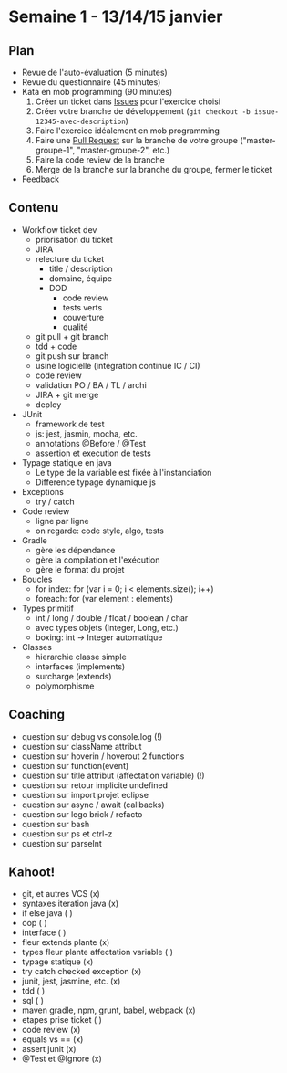 # Semaine 1 - 13/14/15 janvier

## Plan

- Revue de l'auto-évaluation (5 minutes)
- Revue du questionnaire (45 minutes)
- Kata en mob programming (90 minutes)
    1. Créer un ticket dans [Issues](https://github.com/simplonco/renault-digital-2020/issues) pour l'exercice choisi
    2. Créer votre branche de développement (`git checkout -b issue-12345-avec-description`)
    3. Faire l'exercice idéalement en mob programming
    4. Faire une [Pull Request](https://github.com/simplonco/renault-digital-2020/pulls) sur la branche de votre groupe ("master-groupe-1", "master-groupe-2", etc.)
    5. Faire la code review de la branche
    6. Merge de la branche sur la branche du groupe, fermer le ticket
- Feedback

## Contenu

- Workflow ticket dev
    - priorisation du ticket
    - JIRA
    - relecture du ticket
        - title / description
        - domaine, équipe
        - DOD
            - code review
            - tests verts
            - couverture
            - qualité
    - git pull + git branch
    - tdd + code
    - git push sur branch
    - usine logicielle (intégration continue IC / CI)
    - code review
    - validation PO / BA / TL / archi
    - JIRA + git merge
    - deploy
- JUnit
    - framework de test
    - js: jest, jasmin, mocha, etc.
    - annotations @Before / @Test
    - assertion et execution de tests
- Typage statique en java
    - Le type de la variable est fixée à l'instanciation
    - Difference typage dynamique js
- Exceptions
    - try / catch
- Code review
    - ligne par ligne
    - on regarde: code style, algo, tests
- Gradle
    - gère les dépendance
    - gère la compilation et l'exécution
    - gère le format du projet
- Boucles
    - for index: for (var i = 0; i < elements.size(); i++)
    - foreach: for (var element : elements)
- Types primitif
    - int / long / double / float / boolean / char
    - avec types objets (Integer, Long, etc.)
    - boxing: int -> Integer automatique
- Classes
    - hierarchie classe simple
    - interfaces (implements)
    - surcharge (extends)
    - polymorphisme

## Coaching

- question sur debug vs console.log (!)
- question sur className attribut
- question sur hoverin / hoverout 2 functions
- question sur function(event)
- question sur title attribut (affectation variable) (!)
- question sur retour implicite undefined
- question sur import projet eclipse
- question sur async / await (callbacks)
- question sur lego brick / refacto
- question sur bash
- question sur ps et ctrl-z
- question sur parseInt

## Kahoot!

- git, et autres VCS (x)
- syntaxes iteration java (x)
- if else java ( )
- oop ( )
- interface ( )
- fleur extends plante (x)
- types fleur plante affectation variable ( )
- typage statique (x)
- try catch checked exception (x)
- junit, jest, jasmine, etc. (x)
- tdd ( )
- sql ( )
- maven gradle, npm, grunt, babel, webpack (x)
- etapes prise ticket ( )
- code review (x)
- equals vs == (x)
- assert junit (x)
- @Test et @Ignore (x)

